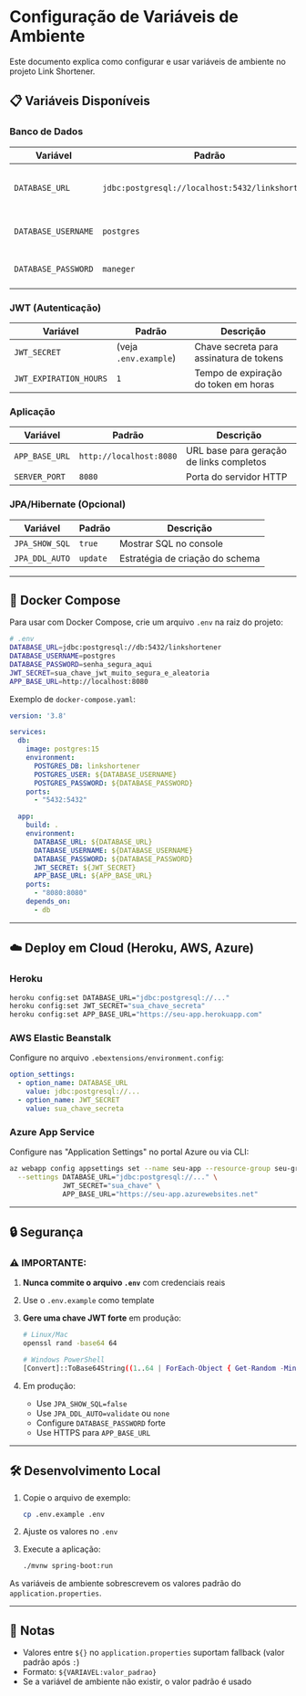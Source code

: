 # Configuração de Variáveis de Ambiente

Este documento explica como configurar e usar variáveis de ambiente no projeto Link Shortener.

## 📋 Variáveis Disponíveis

### **Banco de Dados**

| Variável | Padrão | Descrição |
|----------|---------|-----------|
| `DATABASE_URL` | `jdbc:postgresql://localhost:5432/linkshortener` | URL de conexão com PostgreSQL |
| `DATABASE_USERNAME` | `postgres` | Usuário do banco de dados |
| `DATABASE_PASSWORD` | `maneger` | Senha do banco de dados |

### **JWT (Autenticação)**

| Variável | Padrão | Descrição |
|----------|---------|-----------|
| `JWT_SECRET` | (veja `.env.example`) | Chave secreta para assinatura de tokens |
| `JWT_EXPIRATION_HOURS` | `1` | Tempo de expiração do token em horas |

### **Aplicação**

| Variável | Padrão | Descrição |
|----------|---------|-----------|
| `APP_BASE_URL` | `http://localhost:8080` | URL base para geração de links completos |
| `SERVER_PORT` | `8080` | Porta do servidor HTTP |

### **JPA/Hibernate (Opcional)**

| Variável | Padrão | Descrição |
|----------|---------|-----------|
| `JPA_SHOW_SQL` | `true` | Mostrar SQL no console |
| `JPA_DDL_AUTO` | `update` | Estratégia de criação do schema |

---

## 🐳 Docker Compose

Para usar com Docker Compose, crie um arquivo `.env` na raiz do projeto:

```bash
# .env
DATABASE_URL=jdbc:postgresql://db:5432/linkshortener
DATABASE_USERNAME=postgres
DATABASE_PASSWORD=senha_segura_aqui
JWT_SECRET=sua_chave_jwt_muito_segura_e_aleatoria
APP_BASE_URL=http://localhost:8080
```

Exemplo de `docker-compose.yaml`:

```yaml
version: '3.8'

services:
  db:
    image: postgres:15
    environment:
      POSTGRES_DB: linkshortener
      POSTGRES_USER: ${DATABASE_USERNAME}
      POSTGRES_PASSWORD: ${DATABASE_PASSWORD}
    ports:
      - "5432:5432"

  app:
    build: .
    environment:
      DATABASE_URL: ${DATABASE_URL}
      DATABASE_USERNAME: ${DATABASE_USERNAME}
      DATABASE_PASSWORD: ${DATABASE_PASSWORD}
      JWT_SECRET: ${JWT_SECRET}
      APP_BASE_URL: ${APP_BASE_URL}
    ports:
      - "8080:8080"
    depends_on:
      - db
```

---

## ☁️ Deploy em Cloud (Heroku, AWS, Azure)

### **Heroku**
```bash
heroku config:set DATABASE_URL="jdbc:postgresql://..."
heroku config:set JWT_SECRET="sua_chave_secreta"
heroku config:set APP_BASE_URL="https://seu-app.herokuapp.com"
```

### **AWS Elastic Beanstalk**
Configure no arquivo `.ebextensions/environment.config`:
```yaml
option_settings:
  - option_name: DATABASE_URL
    value: jdbc:postgresql://...
  - option_name: JWT_SECRET
    value: sua_chave_secreta
```

### **Azure App Service**
Configure nas "Application Settings" no portal Azure ou via CLI:
```bash
az webapp config appsettings set --name seu-app --resource-group seu-grupo \
  --settings DATABASE_URL="jdbc:postgresql://..." \
             JWT_SECRET="sua_chave" \
             APP_BASE_URL="https://seu-app.azurewebsites.net"
```

---

## 🔒 Segurança

### **⚠️ IMPORTANTE:**

1. **Nunca commite o arquivo `.env`** com credenciais reais
2. Use o `.env.example` como template
3. **Gere uma chave JWT forte** em produção:
   ```bash
   # Linux/Mac
   openssl rand -base64 64
   
   # Windows PowerShell
   [Convert]::ToBase64String((1..64 | ForEach-Object { Get-Random -Minimum 0 -Maximum 256 }))
   ```

4. Em produção:
   - Use `JPA_SHOW_SQL=false`
   - Use `JPA_DDL_AUTO=validate` ou `none`
   - Configure `DATABASE_PASSWORD` forte
   - Use HTTPS para `APP_BASE_URL`

---

## 🛠️ Desenvolvimento Local

1. Copie o arquivo de exemplo:
   ```bash
   cp .env.example .env
   ```

2. Ajuste os valores no `.env`

3. Execute a aplicação:
   ```bash
   ./mvnw spring-boot:run
   ```

As variáveis de ambiente sobrescrevem os valores padrão do `application.properties`.

---

## 📝 Notas

- Valores entre `${}` no `application.properties` suportam fallback (valor padrão após `:`)
- Formato: `${VARIAVEL:valor_padrao}`
- Se a variável de ambiente não existir, o valor padrão é usado
